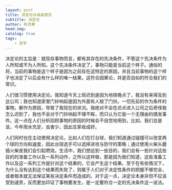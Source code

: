 ```yaml
---
layout: post
title: 决定论与自由意志
subtitle: 决定论
author: 秋月寒
head-img: 
catalog: true
tags:
    - 哲学
---
```


决定论的主旨是：就现存事物而言，都有其存在的先决条件，不管这个先决条件为人所知或不为人所知。这个先决条件决定了，事物只能是当前这个样子。通俗的将，当前的事物是这个样子是因为之前存在这特定的原因，并且当前事物的这个样子也决定了以后会有什么样的唯一结果。这符合因果论，并是否自如的符合我们的常识。

人们很习惯使用决定论。我知道今天上班迟到是因为地铁晚点了，我没有来得及到达公司；我也知道家里门铃响起是因为外面有人按了门铃。一切先前的作为条件的事物，都作为原因，导致了我现在的状况。我绝对不会在迟点进入公司之后奇怪我怎么迟到了，我也不会对于门铃响起不理不睬，而只认为它是一个无理由的偶发事件。这一点在人们分析回顾事物的原因的时候会不自觉地用到，比如，我们总是说，今年雨水充足，虫害少，因此庄家收成好。

人们同时也在主动使用决定论。比如人们在打台球，我们知道通过碰撞可以改变两个球的方向和速度，因此台球选手可以选择进攻与防守的策略；通过使用火柴头磨插火柴皮我们会引起燃烧。生活中，我们想达到一些目的，我们会有一些针对这些目的的准备工作以及一系列动作，之所以这样做，那是因为我们知道，这些准备工作以及这一系列工作是针对这个结果的，它会产生这个结果。至于在有些情况下，为什么没有达到这个结果而失败了，则属于人们对于决定性条件的把握不够完全，或者根本就无法保证某些决定条件而造成的。对于这一点，决定论本身非但不应该受到谴责，反而更加印证了事物要发生，是一定要符合一定的先决条件这一说法。


